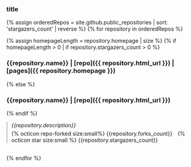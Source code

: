 ### title

{% assign orderedRepos = site.github.public_repositories | sort: 'stargazers_count' | reverse %}
{% for repository in orderedRepos %}

{% assign homepageLength = repository.homepage | size %}
{% if homepageLength > 0 | if repository.stargazers_count > 0 %}
### {{repository.name}} | [repo]({{ repository.html_url }}) | [pages]({{ repository.homepage }})
{% else %}
### {{repository.name}} | [repo]({{ repository.html_url }})
{% endif %}
<div style="border-left: 3px solid #CCC; padding-left: 10px; margin-bottom: 30px">
<i>{{repository.description}}</i>
<p style="margin-top: 5px"><span style="margin-right:10px">{% octicon repo-forked size:small%} {{repository.forks_count}}</span> {% octicon star size:small %} {{repository.stargazers_count}} </p>
</div>

{% endfor %}
